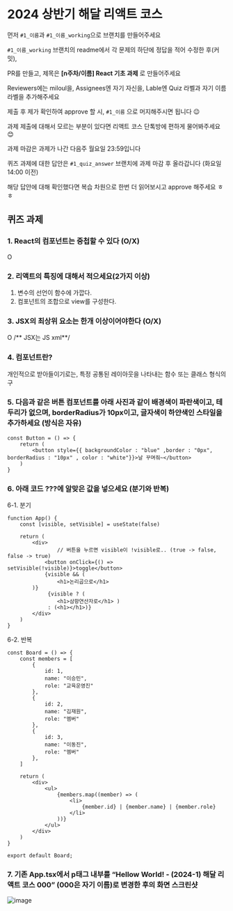 # 2024 상반기 해달 리액트 코스

먼저 `#1_이름`과 `#1_이름_working`으로 브랜치를 만들어주세요

`#1_이름_working` 브랜치의 readme에서 각 문제의 하단에 정답을 적어 수정한 후(커밋),

PR를 만들고, 제목은 **[n주차/이름] React 기초 과제** 로 만들어주세요

Reviewers에는 miloul을, Assignees엔 자기 자신을, Lable엔 Quiz 라벨과 자기 이름 라벨을 추가해주세요

제출 후 제가 확인하여 approve 할 시, `#1_이름` 으로 머지해주시면 됩니다 😉

과제 제출에 대해서 모르는 부분이 있다면 리액트 코스 단톡방에 편하게 물어봐주세요 😊

과제 마감은 과제가 나간 다음주 월요일 23:59입니다

퀴즈 과제에 대한 답안은 `#1_quiz_answer` 브랜치에 과제 마감 후 올라갑니다 (화요일 14:00 이전)

해당 답안에 대해 확인했다면 복습 차원으로 한번 더 읽어보시고 approve 해주세요 ㅎㅎ


## 퀴즈 과제

### 1. React의 컴포넌트는 중첩할 수 있다 (O/X)
O
### 2. 리액트의 특징에 대해서 적으세요(2가지 이상)
1. 변수의 선언이 함수에 가깝다.
2. 컴포넌트의 조합으로 view를 구성한다.
### 3. JSX의 최상위 요소는 한개 이상이어야한다 (O/X)
O /** JSX는 JS xml**/
### 4. 컴포넌트란?
개인적으로 받아들이기로는, 특정 공통된 레이아웃을 나타내는 함수 또는 클래스 형식의 구
### 5. 다음과 같은 버튼 컴포넌트를 아래 사진과 같이 배경색이 파란색이고, 테두리가 없으며, borderRadius가 10px이고, 글자색이 하얀색인 스타일을 추가하세요 (방식은 자유)

```tsx
const Button = () => {
	return (
		<button style={{ backgroundColor : "blue" ,border : "0px", borderRadius : "10px" , color : "white"}}>날 꾸며줘~</button>
	)
}
```

### 6. 아래 코드 ???에 알맞은 값을 넣으세요 (분기와 반복)

6-1. 분기

```tsx
function App() {
	const [visible, setVisible] = useState(false)
    
	return (
    	<div>
		    	// 버튼을 누르면 visible이 !visible로.. (true -> false, false -> true)
        	<button onClick={() => setVisible(!visible)}>toggle</button>
            {visible && (
            	<h1>논리곱으로</h1>
		)}
             {visible ? (
            	<h1>삼항연산자로</h1> )
             : (<h1></h1>)}
        </div>
    )
}
```

6-2. 반복

```tsx
const Board = () => {
	const members = [
		{
			id: 1,
			name: "이승민",
			role: "교육운영진"
		},
		{
			id: 2,
			name: "김재원",
			role: "멤버"
		},
		{
			id: 3,
			name: "이동진",
			role: "멤버"
		},
	]
	
	return (
    	<div>
        	<ul>
        		{members.map((member) => (
            		<li>
                		{member.id} | {member.name} | {member.role}
                	</li>
            	))}
        	</ul>
        </div>
    )
}

export default Board;
```

### 7. 기존 App.tsx에서 p태그 내부를 “Hellow World! - (2024-1) 해달 리액트 코스 000” (000은 자기 이름)로 변경한 후의 화면 스크린샷

![image](https://github.com/miloul/advance-react-quiz/assets/42243993/401671b8-22e1-4d66-9eed-6510aa624ac6)


